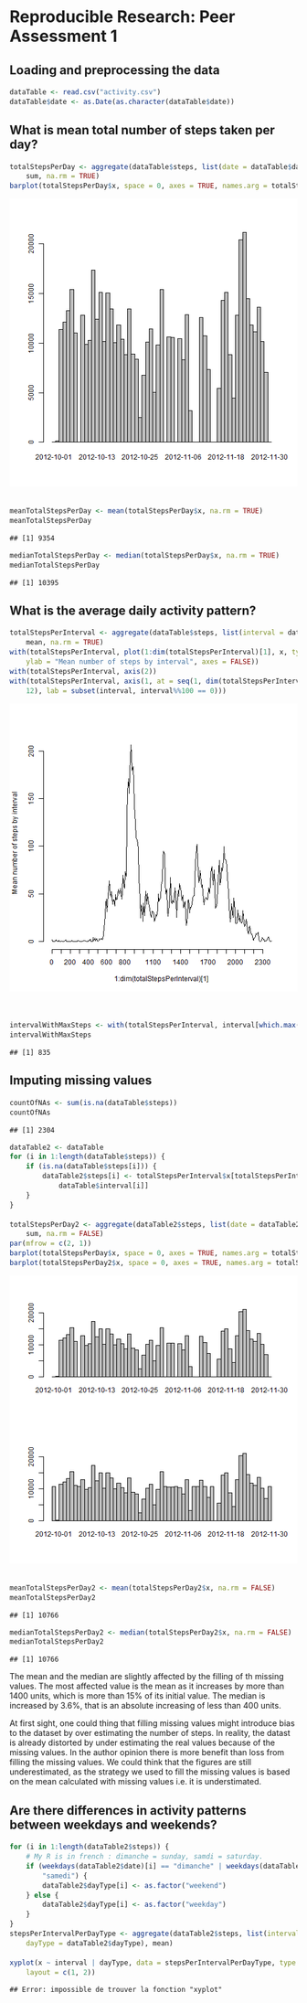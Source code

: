 # Reproducible Research: Peer Assessment 1


## Loading and preprocessing the data

```r
dataTable <- read.csv("activity.csv")
dataTable$date <- as.Date(as.character(dataTable$date))
```



## What is mean total number of steps taken per day?


```r
totalStepsPerDay <- aggregate(dataTable$steps, list(date = dataTable$date), 
    sum, na.rm = TRUE)
barplot(totalStepsPerDay$x, space = 0, axes = TRUE, names.arg = totalStepsPerDay$date)
```

![plot of chunk unnamed-chunk-2](figure/unnamed-chunk-2.png) 

```r

meanTotalStepsPerDay <- mean(totalStepsPerDay$x, na.rm = TRUE)
meanTotalStepsPerDay
```

```
## [1] 9354
```

```r
medianTotalStepsPerDay <- median(totalStepsPerDay$x, na.rm = TRUE)
medianTotalStepsPerDay
```

```
## [1] 10395
```


## What is the average daily activity pattern?


```r
totalStepsPerInterval <- aggregate(dataTable$steps, list(interval = dataTable$interval), 
    mean, na.rm = TRUE)
with(totalStepsPerInterval, plot(1:dim(totalStepsPerInterval)[1], x, type = "l", 
    ylab = "Mean number of steps by interval", axes = FALSE))
with(totalStepsPerInterval, axis(2))
with(totalStepsPerInterval, axis(1, at = seq(1, dim(totalStepsPerInterval)[1], 
    12), lab = subset(interval, interval%%100 == 0)))
```

![plot of chunk unnamed-chunk-3](figure/unnamed-chunk-3.png) 

```r


intervalWithMaxSteps <- with(totalStepsPerInterval, interval[which.max(x)])
intervalWithMaxSteps
```

```
## [1] 835
```

## Imputing missing values


```r
countOfNAs <- sum(is.na(dataTable$steps))
countOfNAs
```

```
## [1] 2304
```

```r
dataTable2 <- dataTable
for (i in 1:length(dataTable$steps)) {
    if (is.na(dataTable$steps[i])) {
        dataTable2$steps[i] <- totalStepsPerInterval$x[totalStepsPerInterval$interval == 
            dataTable$interval[i]]
    }
}

totalStepsPerDay2 <- aggregate(dataTable2$steps, list(date = dataTable2$date), 
    sum, na.rm = FALSE)
par(mfrow = c(2, 1))
barplot(totalStepsPerDay$x, space = 0, axes = TRUE, names.arg = totalStepsPerDay$date)
barplot(totalStepsPerDay2$x, space = 0, axes = TRUE, names.arg = totalStepsPerDay2$date)
```

![plot of chunk unnamed-chunk-4](figure/unnamed-chunk-4.png) 

```r

meanTotalStepsPerDay2 <- mean(totalStepsPerDay2$x, na.rm = FALSE)
meanTotalStepsPerDay2
```

```
## [1] 10766
```

```r
medianTotalStepsPerDay2 <- median(totalStepsPerDay2$x, na.rm = FALSE)
medianTotalStepsPerDay2
```

```
## [1] 10766
```


The mean and the median are slightly affected by the filling of th missing values. The most affected value is the mean as it increases by more than 1400 units, which is more than 15% of its initial value. The median is increased by 3.6%, that is an absolute increasing of less than 400 units.

At first sight, one could thing that filling missing values might introduce bias to the dataset by over estimating the number of steps. In reality, the datast is already distorted by under estimating the real values because of the missing values. In the author opinion there is more benefit than loss from filling the missing values. We could think that the figures are still underestimated, as the strategy we used to fill the missing values is based on the mean calculated with missing values i.e. it is understimated.

## Are there differences in activity patterns between weekdays and weekends?

```r
for (i in 1:length(dataTable2$steps)) {
    # My R is in french : dimanche = sunday, samdi = saturday.
    if (weekdays(dataTable2$date)[i] == "dimanche" | weekdays(dataTable2$date)[i] == 
        "samedi") {
        dataTable2$dayType[i] <- as.factor("weekend")
    } else {
        dataTable2$dayType[i] <- as.factor("weekday")
    }
}
stepsPerIntervalPerDayType <- aggregate(dataTable2$steps, list(interval = dataTable2$interval, 
    dayType = dataTable2$dayType), mean)

xyplot(x ~ interval | dayType, data = stepsPerIntervalPerDayType, type = "l", 
    layout = c(1, 2))
```

```
## Error: impossible de trouver la fonction "xyplot"
```



